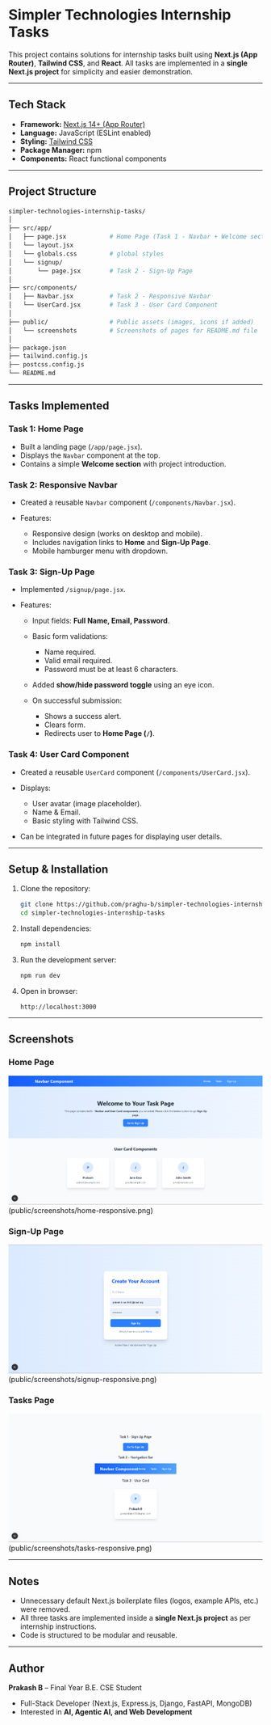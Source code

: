 # Simpler Technologies Internship Tasks

This project contains solutions for internship tasks built using **Next.js (App Router)**, **Tailwind CSS**, and **React**.
All tasks are implemented in a **single Next.js project** for simplicity and easier demonstration.

---

## Tech Stack

* **Framework:** [Next.js 14+ (App Router)](https://nextjs.org/docs/app)
* **Language:** JavaScript (ESLint enabled)
* **Styling:** [Tailwind CSS](https://tailwindcss.com/)
* **Package Manager:** npm
* **Components:** React functional components

---

## Project Structure

```bash
simpler-technologies-internship-tasks/
│
├── src/app/
│   ├── page.jsx            # Home Page (Task 1 - Navbar + Welcome section)
│   └── layout.jsx
│   └── globals.css         # global styles
│   └── signup/
│       └── page.jsx        # Task 2 - Sign-Up Page
│
├── src/components/
│   ├── Navbar.jsx          # Task 2 - Responsive Navbar
│   └── UserCard.jsx        # Task 3 - User Card Component
│
├── public/                 # Public assets (images, icons if added)
│   └── screenshots         # Screenshots of pages for README.md file
│
├── package.json
├── tailwind.config.js
├── postcss.config.js
└── README.md
```

---

## Tasks Implemented

### **Task 1: Home Page**

* Built a landing page (`/app/page.jsx`).
* Displays the `Navbar` component at the top.
* Contains a simple **Welcome section** with project introduction.

### **Task 2: Responsive Navbar**

* Created a reusable `Navbar` component (`/components/Navbar.jsx`).
* Features:

  * Responsive design (works on desktop and mobile).
  * Includes navigation links to **Home** and **Sign-Up Page**.
  * Mobile hamburger menu with dropdown.

### **Task 3: Sign-Up Page**

* Implemented `/signup/page.jsx`.
* Features:

  * Input fields: **Full Name, Email, Password**.
  * Basic form validations:

    * Name required.
    * Valid email required.
    * Password must be at least 6 characters.
  * Added **show/hide password toggle** using an eye icon.
  * On successful submission:

    * Shows a success alert.
    * Clears form.
    * Redirects user to **Home Page (`/`)**.

### **Task 4: User Card Component**

* Created a reusable `UserCard` component (`/components/UserCard.jsx`).
* Displays:

  * User avatar (image placeholder).
  * Name & Email.
  * Basic styling with Tailwind CSS.
* Can be integrated in future pages for displaying user details.

---

## Setup & Installation

1. Clone the repository:

   ```bash
   git clone https://github.com/praghu-b/simpler-technologies-internship-tasks.git
   cd simpler-technologies-internship-tasks
   ```

2. Install dependencies:

   ```bash
   npm install
   ```

3. Run the development server:

   ```bash
   npm run dev
   ```

4. Open in browser:

   ```
   http://localhost:3000
   ```

---

## Screenshots

### Home Page
![Home Page](public/screenshots/home.png)(public/screenshots/home-responsive.png)

### Sign-Up Page
![Sign-Up Page](public/screenshots/signup.png)(public/screenshots/signup-responsive.png)

### Tasks Page
![Tasks](public/screenshots/tasks.png)(public/screenshots/tasks-responsive.png)

---

## Notes

* Unnecessary default Next.js boilerplate files (logos, example APIs, etc.) were removed.
* All three tasks are implemented inside a **single Next.js project** as per internship instructions.
* Code is structured to be modular and reusable.

---

## Author

**Prakash B** – Final Year B.E. CSE Student

* Full-Stack Developer (Next.js, Express.js, Django, FastAPI, MongoDB)
* Interested in **AI, Agentic AI, and Web Development**